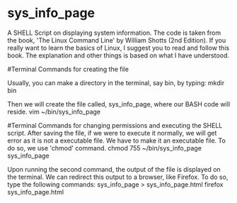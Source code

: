 # sys_info_page
A SHELL Script on displaying system information.
The code is taken from the book, 'The Linux Command Line' by William Shotts (2nd Edition). If you really want to learn the basics of Linux, I suggest you to read and follow this book. The explanation and other things is based on what I have understood.

#Terminal Commands for creating the file

Usually, you can make a directory in the terminal, say bin, by typing:
mkdir bin

Then we will create the file called, sys_info_page, where our BASH code will reside. 
vim ~/bin/sys_info_page

#Terminal Commands for changing permissions and executing the SHELL script.
After saving the file, if we were to execute it normally, we will get error as it is not a executable file. We have to make it an executable file. To do so, we use 'chmod' command.
chmod 755 ~/bin/sys_info_page
sys_info_page

Upon running the second command, the output of the file is displayed on the terminal. We can redirect this output to a browser, like Firefox. To do so, type the following commands:
sys_info_page > sys_info_page.html
firefox sys_info_page.html
